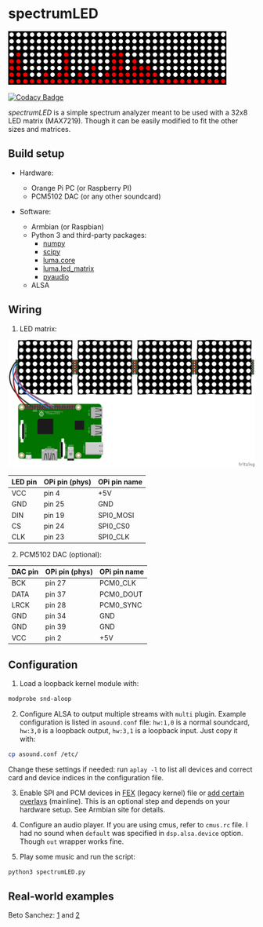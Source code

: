 # spectrumLED

![Visualization](spectrumLED.gif)

[![Codacy Badge](https://app.codacy.com/project/badge/Grade/0997f93fa8454ce5aef5d7c991be7e6e)](https://www.codacy.com/gh/maximtrp/spectrumLED/dashboard?utm_source=github.com&amp;utm_medium=referral&amp;utm_content=maximtrp/spectrumLED&amp;utm_campaign=Badge_Grade)

_spectrumLED_ is a simple spectrum analyzer meant to be used with a 32x8 LED matrix (MAX7219). Though it can be easily modified to fit the other sizes and matrices.

## Build setup

- Hardware:

  - Orange Pi PC (or Raspberry PI)
  - PCM5102 DAC (or any other soundcard)

- Software:
  - Armbian (or Raspbian)
  - Python 3 and third-party packages:
    - [numpy](http://www.numpy.org)
    - [scipy](https://www.scipy.org)
    - [luma.core](https://github.com/rm-hull/luma.core)
    - [luma.led_matrix](https://github.com/rm-hull/luma.led_matrix)
    - [pyaudio](https://people.csail.mit.edu/hubert/pyaudio/)
  - ALSA

## Wiring

1. LED matrix:

![LED matrix wiring](raspberry-and-led-matrix.png)

| LED pin | OPi pin (phys) | OPi pin name |
| ------- | -------------- | ------------ |
| VCC     | pin 4          | +5V          |
| GND     | pin 25         | GND          |
| DIN     | pin 19         | SPI0_MOSI    |
| CS      | pin 24         | SPI0_CS0     |
| CLK     | pin 23         | SPI0_CLK     |

2. PCM5102 DAC (optional):

| DAC pin | OPi pin (phys) | OPi pin name |
| ------- | -------------- | ------------ |
| BCK     | pin 27         | PCM0_CLK     |
| DATA    | pin 37         | PCM0_DOUT    |
| LRCK    | pin 28         | PCM0_SYNC    |
| GND     | pin 34         | GND          |
| GND     | pin 39         | GND          |
| VCC     | pin 2          | +5V          |

## Configuration

1. Load a loopback kernel module with:

```bash
modprobe snd-aloop
```

2. Configure ALSA to output multiple streams with `multi` plugin. Example configuration is listed in `asound.conf` file: `hw:1,0` is a normal soundcard, `hw:3,0` is a loopback output, `hw:3,1` is a loopback input. Just copy it with:

```bash
cp asound.conf /etc/
```

Change these settings if needed: run `aplay -l` to list all devices and correct card and device indices in the configuration file.

3. Enable SPI and PCM devices in [FEX](http://linux-sunxi.org/Fex_Guide) (legacy kernel) file or [add certain overlays](https://docs.armbian.com/Hardware_Allwinner_overlays/) (mainline). This is an optional step and depends on your hardware setup. See Armbian site for details.

4. Configure an audio player. If you are using cmus, refer to `cmus.rc` file. I had no sound when `default` was specified in `dsp.alsa.device` option. Though `out` wrapper works fine.

5. Play some music and run the script:

```bash
python3 spectrumLED.py
```

## Real-world examples

Beto Sanchez: [1](https://twitter.com/betojsp/status/1072117207092682753) and [2](https://twitter.com/betojsp/status/1069261269474181122)
